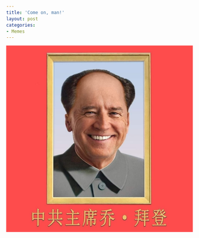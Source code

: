 ```yaml
---
title: 'Come on, man!'
layout: post
categories:
- Memes
---
```


![Comrade Joe](/assets/img/2020/10/comrade-joe.jpg)
